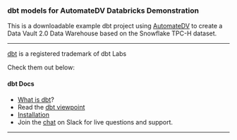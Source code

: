 ### dbt models for AutomateDV Databricks Demonstration

This is a downloadable example dbt project using [AutomateDV](https://github.com/Datavault-UK/automate-dv) to create a Data Vault 2.0 Data Warehouse
based on the Snowflake TPC-H dataset.


---
[dbt](https://www.getdbt.com/) is a registered trademark of dbt Labs

Check them out below:

#### dbt Docs
- [What is dbt](https://dbt.readme.io/docs/overview)?
- Read the [dbt viewpoint](https://dbt.readme.io/docs/viewpoint)
- [Installation](https://dbt.readme.io/docs/installation)
- Join the [chat](http://ac-slackin.herokuapp.com/) on Slack for live questions and support.
---